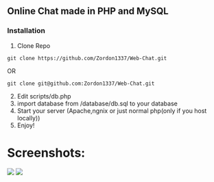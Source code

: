 ## Online Chat made in PHP and MySQL


### Installation

1. Clone Repo
```
git clone https://github.com/Zordon1337/Web-Chat.git
```
OR
```
git clone git@github.com:Zordon1337/Web-Chat.git
```
2. Edit scripts/db.php
3. import database from /database/db.sql to your database
4. Start your server (Apache,ngnix or just normal php(only if you host locally))
5. Enjoy!

# Screenshots: 
<img src="https://i.imgur.com/zUvi9HC.png" />
<img src="https://i.imgur.com/rJ2GfA3.png" />
